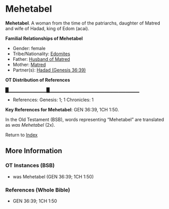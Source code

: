 # Mehetabel
**Mehetabel**. 
A woman from the time of the patriarchs, daughter of Matred and wife of Hadad, king of Edom (acai). 




**Familial Relationships of Mehetabel**


* Gender: female
* Tribe/Nationality: [Edomites](../../../groups/md/acai/Edom.md)
* Father: [Husband of Matred](HusbandOfMatred.md)
* Mother: [Matred](Matred.md)
* Partner(s): [Hadad (Genesis 36:39)](Hadad.2.md)


**OT Distribution of References**

█▁▁▁▁▁▁▁▁▁▁▁█▁▁▁▁▁▁▁▁▁▁▁▁▁▁▁▁▁▁▁▁▁▁▁▁▁▁
* References: Genesis: 1; 1 Chronicles: 1



**Key References for Mehetabel**: 
GEN 36:39, 1CH 1:50. 


In the Old Testament (BSB), words representing “Mehetabel” are translated as 
*was Mehetabel* (2x). 




Return to [Index](00-Index.md)

## More Information

### OT Instances (BSB)

* was Mehetabel (GEN 36:39; 1CH 1:50)



### References (Whole Bible)

* GEN 36:39; 1CH 1:50



